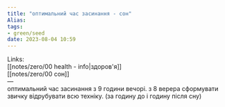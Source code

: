 ```yaml
---
title: "оптимальний час засинання - сон"
Alias: 
tags:
- green/seed
date: 2023-08-04 10:59
---
```

Links:  
[[notes/zero/00 health - info|здоров'я]]  
[[notes/zero/00 сон]]  
—  
оптимальний час засинання з 9 години вечорі. з 8 верера сформувати звичку відрубувати всю техніку. (за годину до і годину після сну)



